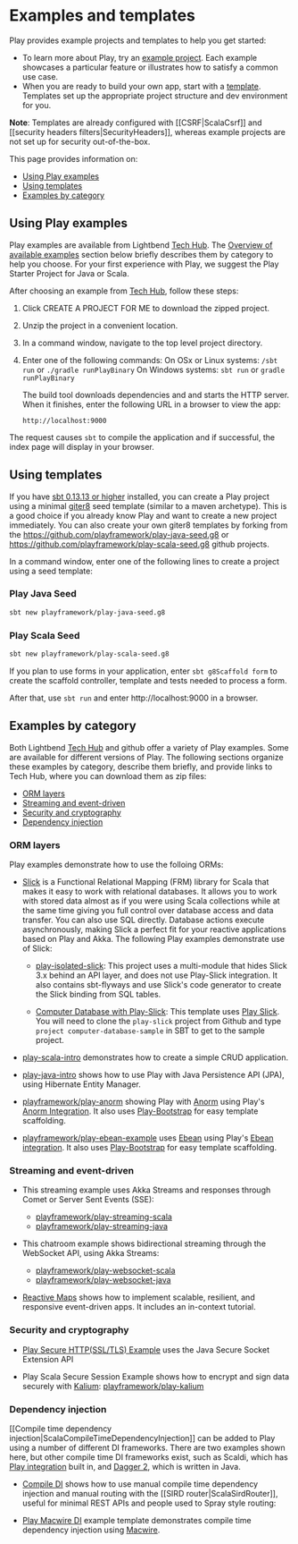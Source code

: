 <!--- Copyright (C) 2009-2017 Lightbend Inc. <https://www.lightbend.com> -->
# Examples and templates

Play provides example projects and templates to help you get started:

* To learn more about Play, try an [example project](#Using-Play-examples). Each example showcases a particular feature or illustrates how to satisfy a common use case.
* When you are ready to build your own app, start with a [template](#Using-templates). Templates set up the appropriate project structure and dev environment for you. 

**Note**: Templates are already configured with [[CSRF|ScalaCsrf]] and [[security headers filters|SecurityHeaders]], whereas example projects are not set up for security out-of-the-box.

This page provides information on:

* [Using Play examples](#Using-Play-examples)
* [Using templates](#Using-templates)
* [Examples by category](#Examples-by-category)

## Using Play examples

Play examples are available from Lightbend [Tech Hub](https://developer.lightbend.com/start/?group=play). The [Overview of available examples](#Overview-of-available-examples) section below briefly describes them by category to help you choose. For your first experience with Play, we suggest the Play Starter Project for Java or Scala.   

After choosing an example from [Tech Hub](https://developer.lightbend.com/start/?group=play), follow these steps:

1. Click CREATE A PROJECT FOR ME to download the zipped project.
1. Unzip the project in a convenient location.
1. In a command window, navigate to the top level project directory.
1. Enter one of the following commands:
   On OSx or Linux systems: `/sbt run` or `./gradle runPlayBinary`
   On Windows systems: `sbt run` or `gradle runPlayBinary`
  
   The build tool downloads dependencies and and starts the HTTP server. When it finishes, enter the following URL in a browser to view the app:
   
   `http://localhost:9000`
  
  The request causes `sbt` to compile the application and if successful, the index page will display in your browser.
  
## Using templates

If you have [sbt 0.13.13 or higher](http://www.scala-sbt.org) installed, you can create a Play project using a minimal [giter8](http://foundweekends.org/giter8) seed template (similar to a maven archetype). This is a good choice if you already know Play and want to create a new project immediately. You can also create your own giter8 templates by forking from the https://github.com/playframework/play-java-seed.g8 or https://github.com/playframework/play-scala-seed.g8 github projects.

In a command window, enter one of the following lines to create a project using a seed template:

### Play Java Seed

```bash
sbt new playframework/play-java-seed.g8
```

### Play Scala Seed

```bash
sbt new playframework/play-scala-seed.g8
```

If you plan to use forms in your application, enter `sbt g8Scaffold form` to create the scaffold controller, template and tests needed to process a form.

After that, use `sbt run` and enter http://localhost:9000 in a browser. 

## Examples by category

Both Lightbend [Tech Hub](https://developer.lightbend.com/start/?group=play) and github offer a variety of Play examples. Some are available for different versions of Play. The following sections organize these examples by category, describe them briefly, and provide links to Tech Hub, where you can download them as zip files:

* [ORM layers](#ORM-layers)
* [Streaming and event-driven](#Streaming-and-event-driven)
* [Security and cryptography](#Security-and-cryptography)
* [Dependency injection](#Dependency-injection)

### ORM layers 

Play examples demonstrate how to use the folloing ORMs:

* [Slick](http://slick.lightbend.com/docs/) is a Functional Relational Mapping (FRM) library for Scala that makes it easy to work with relational databases. It allows you to work with stored data almost as if you were using Scala collections while at the same time giving you full control over database access and data transfer. You can also use SQL directly. Database actions execute asynchronously, making Slick a perfect fit for your reactive applications based on Play and Akka. The following Play examples demonstrate use of Slick:
    * [play-isolated-slick](https://developer.lightbend.com/start/?group=play&project=play-scala-isolated-slick-example-2.5.x): This project uses a multi-module that hides Slick 3.x behind an API layer, and does not use Play-Slick integration.  It also contains sbt-flyways and use Slick's code generator to create the Slick binding from SQL tables.
    
    * [Computer Database with Play-Slick](https://github.com/playframework/play-slick/tree/master/samples/computer-database): This template uses [Play Slick](https://www.playframework.com/documentation/%PLAY_VERSION%/PlaySlick).  You will need to clone the `play-slick` project from Github and type `project computer-database-sample` in SBT to get to the sample project.

* [play-scala-intro](https://developer.lightbend.com/start/?group=play&project=play-2.4.x-scala-intro)  demonstrates how to create a simple CRUD application.

* [play-java-intro](https://developer.lightbend.com/start/?group=play&project=play-2.4.x-java-intro) shows how to use Play with Java Persistence API (JPA), using Hibernate Entity Manager.  

* [playframework/play-anorm](https://developer.lightbend.com/start/?group=play&project=play-scala-anorm-example) showing Play with [Anorm](https://github.com/playframework/anorm) using Play's [Anorm Integration](https://www.playframework.com/documentation/latest/ScalaAnorm).  It also uses [Play-Bootstrap](https://adrianhurt.github.io/play-bootstrap/) for easy template scaffolding. 


* [playframework/play-ebean-example](https://developer.lightbend.com/start/?group=play&project=play-java-ebean-example) uses [Ebean](https://ebean-orm.github.io/) using Play's [Ebean integration](https://www.playframework.com/documentation/%PLAY_VERSION%/JavaEbean). It also uses [Play-Bootstrap](https://adrianhurt.github.io/play-bootstrap/) for easy template scaffolding. 

### Streaming and event-driven

* This streaming example uses Akka Streams and responses through Comet or Server Sent Events (SSE):

    * [playframework/play-streaming-scala](https://developer.lightbend.com/start/?group=play&project=play-scala-streaming-example)
    * [playframework/play-streaming-java](https://developer.lightbend.com/start/?group=play&project=play-java-streaming-example)


* This chatroom example shows bidirectional streaming through the WebSocket API, using Akka Streams:
    * [playframework/play-websocket-scala](https://developer.lightbend.com/start/?group=play&project=play-scala-chatroom-example)
    * [playframework/play-websocket-java](https://developer.lightbend.com/start/?group=play&project=play-java-chatroom-example)

* [Reactive Maps](https://developer.lightbend.com/start/?group=play&project=reactive-maps) shows how to implement scalable, resilient, and responsive event-driven apps. It includes an in-context tutorial.

### Security and cryptography

*  [Play Secure HTTP(SSL/TLS) Example](https://developer.lightbend.com/start/?group=play&project=play-scala-tls-example) uses the Java Secure Socket Extension API

* Play Scala Secure Session Example shows how to encrypt and sign data securely with [Kalium](https://github.com/abstractj/kalium): [playframework/play-kalium](https://developer.lightbend.com/start/?group=play&project=play-scala-secure-session-example)

### Dependency injection

[[Compile time dependency injection|ScalaCompileTimeDependencyInjection]] can be added to Play using a number of different DI frameworks. There are two examples shown here, but other compile time DI frameworks exist, such as Scaldi, which has [Play integration](http://scaldi.org/learn/#play-integration) built in, and [Dagger 2](https://google.github.io/dagger/), which is written in Java.

* [Compile DI](https://developer.lightbend.com/start/?group=play&project=play-scala-compile-di-example) shows how to use manual compile time dependency injection and manual routing with the [[SIRD router|ScalaSirdRouter]], useful for minimal REST APIs and people used to Spray style routing: 


* [Play Macwire DI](https://developer.lightbend.com/start/?group=play&project=play-scala-macwire-di-example) example template demonstrates compile time dependency injection using [Macwire](https://github.com/adamw/macwire).  